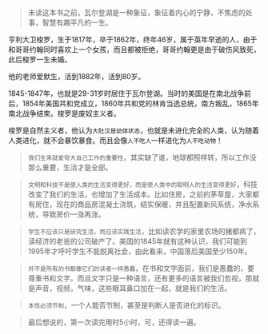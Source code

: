 >  未读这本书之前，瓦尔登湖是一种象征，象征着内心的宁静，不焦虑的处事，智慧有趣平凡的一生。

亨利大卫梭罗，生于1817年，卒于1862年，终年46岁，属于英年早逝的人，由于和哥哥约翰同时喜欢上一个女孩，而且都被拒绝，哥哥约翰更是由于破伤风致死，此后梭罗一生未婚。

他的老师爱默生，活到1882年，活到80岁。

1845-1847年，也就是29-31岁时居住于瓦尔登湖。当时的美国是在南北战争前后，1854年美国共和党成立，1860年共和党的林肯当选总统，南方叛乱，1865年南北战争结束。梭罗是废奴主义者。

梭罗是自然主义者，他认为`大肚汉是幼体状态`，也就是未进化完全的人类，认为随着人类进化，就不会暴饮暴食。而且会像`人不吃人`一样进化为`人不吃动物`！

>  `我们生来就爱夸大自己工作的重要性`，其实缺了谁，地球都照样转，所以工作没那么重要，生活才是全部。

>  `文明和科技不是使人类的生活变得更好，而是使人类中的聪明人的生活变得更好`，科技改变了我们的生活，也增加了生活成本。比如住房，之前的茅草屋，大家都有房住，现在的商品房混凝土浇筑，结实保暖，并且配置新风系统，净水系统，导致房价一涨再涨。

>  `学生不应该只是研究生活，而应该实践生活`，比如读农学的家里农场的猪都病了，读经济的老爸的公司破产了。美国的1845年就有这种认识，我们可能到1995年才呼吁学生不能脱离社会，由此看来，中国落后美国至少150年。


>  `并不是所有的书都像它们的读者一样愚蠢`，在书和文字面前，我们是愚蠢的，要尊重书和文字。而且文字只是一种语言，还有更多的语言被我们忽视，那就是声音，视频，气味，这些眼耳鼻口加在一起，就是我们的生活。

>  `本性必须节制`，一个人能否节制，甚至是判断人是否进化的标识。

>  最后想说的，第一次读完用时5小时，可，还得读一遍。
